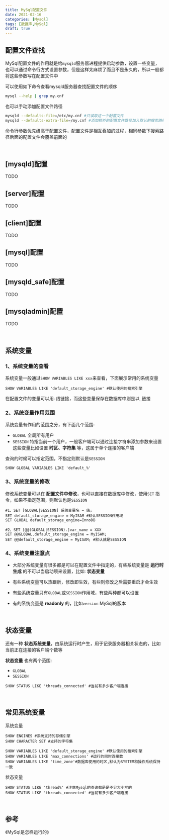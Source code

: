 ```yaml
---
title: MySql配置文件
date: 2021-02-16
categories: [Mysql]
tags: [数据库,MySql] 
draft: true
---
```


## 配置文件查找

MySql配置文件的作用就是给`mysqld`服务器进程提供启动参数，设置一些变量，也可以通过命令行方式设置参数，但是这样太麻烦了而且不是永久的，所以一般都将这些参数写在配置文件中

可以使用如下命令查看mysqld服务器查找配置文件的顺序

```bash
mysql --help | grep my.cnf
```

也可以手动添加配置文件路径

```bash
mysqld --defaults-file=/etc/my.cnf #只读取这一个配置文件
mysqld --defaults-extra-file=/my.cnf #添加额外的配置文件路径加入默认的搜索路径，也就是说其他路径包括这个也会被搜索到
```

命令行参数优先级高于配置文件，配置文件是相互叠加的过程，相同参数下搜索路径后面的配置文件会覆盖前面的

​     

## [mysqld]配置

TODO

## [server]配置

TODO

## [client]配置

TODO

## [mysql]配置

TODO

## [mysqld_safe]配置

TODO

## [mysqladmin]配置

TODO

​    

## 系统变量

### 1、系统变量的查看

系统变量一般通过`SHOW VARIABLES LIKE xxx`来查看，下面展示常用的系统变量

```mysql
SHOW VARIABLES LIKE 'default_storage_engine' #默认使用的搜索引擎
```

在配置文件的变量可以用`-`线链接，而这些变量保存在数据库中则是以`_`链接

### 2、系统变量作用范围

系统变量有作用的范围之分，有下面几个范围:

- `GLOBAL` 全局所有用户
- `SESSION` 特指当前一个用户，一般客户端可以通过连接字符串添加参数来设置这些变量比如设置 **时区、字符集** 等，这属于单个连接的客户端

查询的时候可以指定范围，不指定则默认是`SESSION`

```mysql
SHOW GLOBAL VARIABLES LIKE 'default_%'
```

### 3、系统变量的修改

修改系统变量可以在 **配置文件中修改**，也可以直接在数据库中修改，使用`SET` 指令，如果不指定范围，则默认也是`SESSION`

```mysql
#1、SET [GLOBAL|SESSION] 系统变量名 = 值;
SET default_storage_engine = MyISAM #默认SESSION作用域
SET GLOBAL default_storage_engine=InnoDB

#2、SET [@@(GLOBAL|SESSION).]var_name = XXX
SET @@GLOBAL.default_storage_engine = MyISAM;
SET @@default_storage_engine = MyISAM; #默认就是SESSION
```

### 4、系统变量注意点

- 大部分系统变量有很多都是可以在配置文件中指定的，有些系统变量是 **运行时生成** 的不可以当启动项来设置，比如: **状态变量** 

- 有些系统变量可以热跟新，修改即生效，有些则修改之后需要重启才会生效
- 有些系统变量只有`GLOBAL`或`SESSION`作用域，有些两种都可以设置
- 有的系统变量是 **readonly** 的，比如`version` MySql的版本

​      

## 状态变量

还有一种 **状态系统变量**，由系统运行时产生，用于记录服务器相关状态的，比如当前正在连接的客户端个数等

**状态变量** 也有两个范围:

- `GLOBAL`
- `SESSION`

```mysql
SHOW STATUS LIKE 'threads_connected' #当前有多少客户端连接
```

​    

## 常见系统变量

系统变量

```mysql
SHOW ENGINES #系统支持的存储引擎
SHOW CHARACTER SET #支持的字符集
```

```mysql
SHOW VARIABLES LIKE 'default_storage_engine' #默认使用的搜索引擎
SHOW VARIABLES LIKE 'max_connections' #运行的同时连接数
SHOW VARIABLES LIKE 'time_zone'#数据库使用的时区,默认为SYSTEM和操作系统保持一致
```

状态变量

```mysql
SHOW STATUS LIKE 'thread%' #注意Mysql的查询都是是不分大小写的
SHOW STATUS LIKE 'threads_connected' #当前有多少客户端连接
```

​    

## 参考

《MySql是怎样运行的》